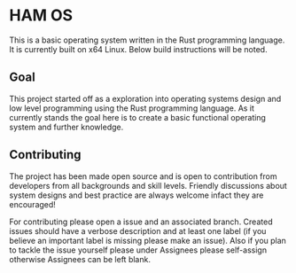 # HAM OS

This is a basic operating system written in the Rust programming language. It is currently built on x64 Linux. Below build instructions will be noted.

## Goal

This project started off as a exploration into operating systems design and low level programming using the Rust programming language. As it currently stands the goal here is to create a basic functional operating system and further knowledge. 

## Contributing 

The project has been made open source and is open to contribution from developers from all backgrounds and skill levels. Friendly discussions about system designs and best practice are always welcome infact they are encouraged!

For contributing please open a issue and an associated branch. Created issues should have a verbose description and at least one label (if you believe an important label is missing please make an issue). Also if you plan to tackle the issue yourself please under Assignees please self-assign otherwise Assignees can be left blank.
